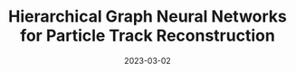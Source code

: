 ---
title: "Hierarchical Graph Neural Networks for Particle Track Reconstruction"
date: 2023-03-02
venue: arxiv:2303.01640
link: https://inspirehep.net/literature/2638375
inspire_id: 2638375
authors: Ryan Liu, Paolo Calafiura, Steven Farrell,  et al.
---